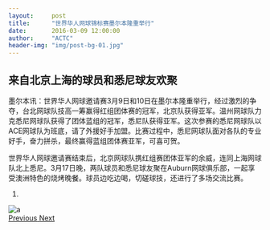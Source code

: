 ```yaml
---
layout:     post
title:      "世界华人网球锦标赛墨尔本隆重举行"
date:       2016-03-09 12:00:00
author:     "ACTC"
header-img: "img/post-bg-01.jpg"
---
```

<!-- <h2>世界华人网球锦标赛墨尔本隆重举行</h2> -->
<h2>来自北京上海的球员和悉尼球友欢聚</h2>

<p>墨尔本讯：世界华人网球邀请赛3月9日和10日在墨尔本隆重举行，经过激烈的争夺，台北网球队技高一筹赢得红组团体赛的冠军，北京队获得亚军。温州网球队力克悉尼网球队获得了团体蓝组的冠军，悉尼队获得亚军。这次参赛的悉尼网球队以ACE网球队为班底，请了外援好手加盟。比赛过程中，悉尼网球队面对各队的专业好手，奋力拼杀，最终赢得蓝组团体赛亚军，可喜可贺。</p>
<p>世界华人网球邀请赛结束后，北京网球队携红组赛团体亚军的余威，连同上海网球队北上悉尼。3月17日晚，两队球员和悉尼球友聚在Auburn网球俱乐部，一起享受澳洲特色的烧烤晚餐。球员边吃边喝，切磋球技，还进行了多场交流比赛。</p>

<div class="row text-center">
    <div class="col-xs-12 col-sm-12 col-md-10 col-md-offset-1 col-lg-10 col-lg-offset-1">
        <div id="carousel-example-generic" class="carousel slide" data-ride="carousel">
            <!-- Indicators -->
            <ol class="carousel-indicators">
                <li data-target="#carousel-example-generic" data-slide-to="0" class="active"></li>
            </ol>
            <!-- Wrapper for slides -->
            <div class="carousel-inner" role="listbox">
                <div class="item active">
                    <img src="{{ site.baseurl }}/img/2016/03/a.jpg" alt="a">
                    <div class="carousel-caption">
                    </div>
                </div>
            </div>
            <!-- Controls -->
            <a class="left carousel-control" href="#carousel-example-generic" role="button" data-slide="prev">
                <span class="glyphicon glyphicon-chevron-left" aria-hidden="true"></span>
                <span class="sr-only">Previous</span>
            </a>
            <a class="right carousel-control" href="#carousel-example-generic" role="button" data-slide="next">
                <span class="glyphicon glyphicon-chevron-right" aria-hidden="true"></span>
                <span class="sr-only">Next</span>
            </a>
        </div>
    </div>
</div>
